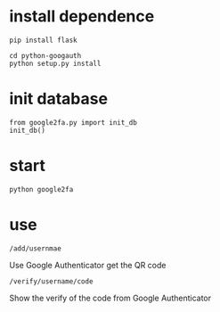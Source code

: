 install dependence
==================
```
pip install flask

cd python-googauth
python setup.py install

```

init database
=============
```
from google2fa.py import init_db
init_db()
```

start 
=====
```
python google2fa
```


use
===
`/add/usernmae`

Use Google Authenticator get the QR code 


`/verify/username/code`

Show the verify of the code from Google Authenticator







